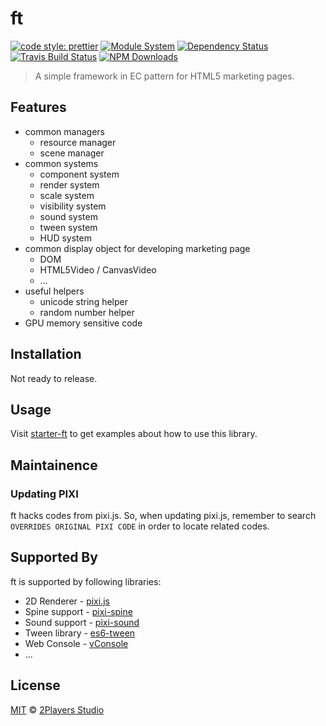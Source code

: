 # ft

[![code style: prettier](https://img.shields.io/badge/code_style-prettier-ff69b4.svg)](https://github.com/prettier/prettier)
[![Module System](https://img.shields.io/badge/module%20system-ES%20Module-brightgreen.svg)](#)
[![Dependency Status](https://img.shields.io/david/2players/ft.svg)](#)
[![Travis Build Status](https://img.shields.io/travis/2players/ft.svg)](#)
[![NPM Downloads](https://img.shields.io/npm/dm/@2players/ft.svg)](#)

> A simple framework in EC pattern for HTML5 marketing pages.

## Features

- common managers
  - resource manager
  - scene manager
- common systems
  - component system
  - render system
  - scale system
  - visibility system
  - sound system
  - tween system
  - HUD system
- common display object for developing marketing page
  - DOM
  - HTML5Video / CanvasVideo
  - ...
- useful helpers
  - unicode string helper
  - random number helper
- GPU memory sensitive code

## Installation

Not ready to release.

## Usage

Visit [starter-ft](https://github.com/m31271n/starter-ft) to get examples about how to use this library.

## Maintainence

### Updating PIXI

ft hacks codes from pixi.js. So, when updating pixi.js, remember to search `OVERRIDES ORIGINAL PIXI CODE` in order to locate related codes.

## Supported By

ft is supported by following libraries:

- 2D Renderer - [pixi.js](https://github.com/pixijs/pixi.js)
- Spine support - [pixi-spine](https://github.com/pixijs/pixi-spine)
- Sound support - [pixi-sound](https://github.com/pixijs/pixi-sound)
- Tween library - [es6-tween](https://github.com/tweenjs/es6-tween)
- Web Console - [vConsole](https://github.com/Tencent/vConsole)
- ...

## License

[MIT](https://2players.studio/licenses/MIT) © [2Players Studio](https://2players.studio/)
